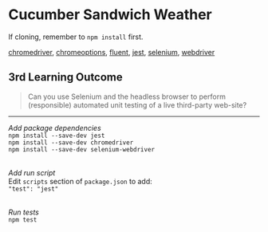 # Cucumber Sandwich Weather
If cloning, remember to `npm install` first.<br>

[chromedriver](https://www.npmjs.com/package/chromedriver),
[chromeoptions](https://chromedriver.chromium.org/capabilities),
[fluent](https://en.wikipedia.org/wiki/Fluent_interface),
[jest](https://jestjs.io/docs/using-matchers),
[selenium](https://www.npmjs.com/package/selenium-webdriver),
[webdriver](https://www.selenium.dev/documentation/webdriver/)<br>

## 3rd Learning Outcome
> Can you use Selenium and the headless browser to perform (responsible) automated unit testing of a live third-party web-site?
---

*Add package dependencies*<br>
`npm install --save-dev jest`<br>
`npm install --save-dev chromedriver`<br>
`npm install --save-dev selenium-webdriver`<br><br>

*Add run script*<br>
Edit `scripts` section of `package.json` to add:<br>
`"test": "jest"`<br><br>

*Run tests*<br>
`npm test`<br><br>